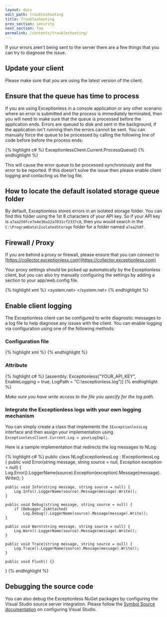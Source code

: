 ```yaml
---
layout: docs
edit_path: troubleshooting
title: Troubleshooting
prev_section: security
next_section: faq
permalink: /contents/troubleshooting/
---
```


If your errors aren't being sent to the server there are a few things that you can try to diagnose the issue.

## Update your client

Please make sure that you are using the latest version of the client.

## Ensure that the queue has time to process

If you are using Exceptionless in a console application or any other scenario where an error is submitted
and the process is immediately terminated, then you will need to make sure that the queue is processed before
the application ends. Errors are queued to disk and sent in the background, if the application isn't running then the 
errors cannot be sent. You can manually force the queue to be processed by calling the following line of code before
before the process ends:

{% highlight c# %}
ExceptionlessClient.Current.ProcessQueue()
{% endhighlight %}

This will cause the error queue to be processed synchronously and the error to be reported. If this doesn't
solve the issue then please enable client logging and contacting us the log file.

## How to locate the default isolated storage queue folder

By default, Exceptionless stores errors in an isolated storage folder. You can find this folder using the 1st 8
characters of your API key. So if your API key is `a7aa250fce7e4e36a22a7031cf2337c8`, then you would search in
the `C:\ProgramData\IsolatedStorage` folder for a folder named `a7aa250f`.

## Firewall / Proxy
If you are behind a proxy or firewall, please ensure that you can connect to [https://collector.exceptionless.com](https://collector.exceptionless.com)

Your proxy settings should be picked up automatically by the Exceptionless client, but you can also try manually configuring the settings by adding a section to your app/web.config file.

{% highlight xml %}
<system.net>
    <defaultProxy useDefaultCredentials="true">
      <proxy proxyaddress="proxyAddress" usesystemdefault="true"/>
    </defaultProxy>
</system.net>
{% endhighlight %}

## Enable client logging

The Exceptionless client can be configured to write diagnostic messages to a log file to 
help diagnose any issues with the client. You can enable logging via configuration using one of the following
methods:

### Configuration file

{% highlight xml %}
<exceptionless apiKey="YOUR_API_KEY" enableLogging="true" logPath="C:\exceptionless.log" />
{% endhighlight %}

### Attribute

{% highlight c# %}
[assembly: Exceptionless("YOUR_API_KEY", EnableLogging = true, LogPath = "C:\\exceptionless.log")]
{% endhighlight %}

*Make sure you have write access to the file you specify for the log path.*

### Integrate the Exceptionless logs with your own logging mechanism

You can simply create a class that implements the `IExceptionlessLog` interface and then assign your implementation
using `ExceptionlessClient.Current.Log = yourLogImpl;`.

Here is a sample implementation that redirects the log messages to NLog:

{% highlight c# %}
public class NLogExceptionlessLog : IExceptionlessLog {
    public void Error(string message, string source = null, Exception exception = null) {
        Log.Error().LoggerName(source).Exception(exception).Message(message).Write();
    }

    public void Info(string message, string source = null) {
        Log.Info().LoggerName(source).Message(message).Write();
    }

    public void Debug(string message, string source = null) {
        if (Debugger.IsAttached)
            Log.Debug().LoggerName(source).Message(message).Write();
    }

    public void Warn(string message, string source = null) {
        Log.Warn().LoggerName(source).Message(message).Write();
    }

    public void Trace(string message, string source = null) {
        Log.Trace().LoggerName(source).Message(message).Write();
    }

    public void Flush() {}
}
{% endhighlight %}

## Debugging the source code
You can also debug the Exceptionless NuGet packages by configuring the Visual Studio source server integration. Please follow the [Symbol Source documentation](http://www.symbolsource.org/Public/Home/VisualStudio) on configuring Visual Studio.
